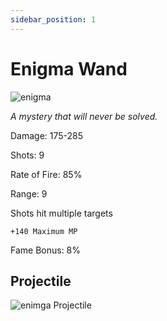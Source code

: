 ```yaml
---
sidebar_position: 1
---
```


# Enigma Wand

![enigma](https://vwiki.valorserver.com/api/item/picture/enigma%20wand)

<i>A mystery that will never be solved.</i>

Damage: 175-285

Shots: 9

Rate of Fire: 85%

Range: 9

Shots hit multiple targets

    +140 Maximum MP

Fame Bonus: 8%

## Projectile

![enimga Projectile](https://cdn.discordapp.com/attachments/953134990428868629/997618202613911562/enigmawand.gif)

